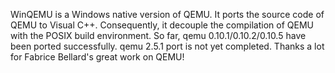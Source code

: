 WinQEMU is a Windows native version of QEMU. It ports the source code of QEMU to Visual C++. Consequently, it decouple the compilation of QEMU with the POSIX build environment.
So far, qemu 0.10.1/0.10.2/0.10.5 have been ported successfully. qemu 2.5.1 port is not yet completed.
Thanks a lot for Fabrice Bellard's great work on QEMU!
